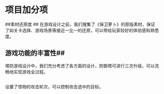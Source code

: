 # 项目加分项 #

##素材还原度 ##
 在游戏设计之前，我们搜集了《保卫萝卜》的原版素材，保证了如关卡选择、游戏场景等接近一比一的还原，可以带给玩家较好的体验感和熟悉度。
## 游戏功能的丰富性##
塔防游戏设计中，我们充分考虑了各方面的设计，防御塔可进行三次升级，可以流畅地实现游戏全过程。
##  ##
设置了怪物的攻击轮次，可以控制攻击选中的目标。
